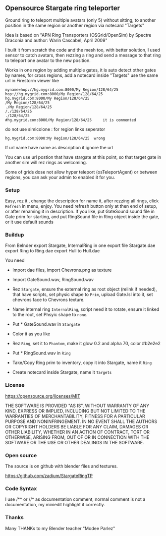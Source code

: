 ## Opensource Stargate ring teleporter ##

Ground ring to teleport multiple avatars (only 5) without sitting, to another position in the same region or another region via notecard "Targets"

Idea is based on "APN Ring Transporters (OSGrid/OpenSim) by Spectre Draconia and author: Warin Cascabel, April 2009"

I built it from scratch the code and the mesh too, with better solution, I used sensor to catch avatars, then rezzing a ring and send a message to that ring to teleport one avatar to the new position.

Works in one region by adding multiple gates, it is auto detect other gates by names,
for cross regions, add a notecard inside "Targets" use the same url in Firestorm viewer like

    myname=hop://hg.mygrid.com:8000/My Region/128/64/25
    hop://hg.mygrid.com:8000/My Region/128/64/25
    hg.mygrid.com:8000/My Region/128/64/25
    /My Region/128/64/25
    ./My Region/128/64/25
    /./128/64/25
    ./128/64/25
    #hg.mygrid.com:8000/My Region/128/64/25     it is commented

do not use simicolone : for region links seperator

    hg.mygrid.com:8000:My Region/128/64/25  wrong

If url name have name as description it ignore the url

You can use url postion that have stargate at this point, so that target gate in another sim will rez rings as welcoming.

Some of grids dose not allow hyper teleport (osTeleportAgent) or between regions, you can ask your admin to enabled it for you.

### Setup ###

Easy, rez it , change the description for name it, after rezzing all rings, click `Refresh` in menu, enjoy.
You need refresh button only at then end of setup, or after renaming it in description.
If you like, put GateSound sound file in Gate prim for starting, and put RingSound file in Ring object inside the gate, or it use default sounds

### Buildup ###

From Belnder export Stargate, InternalRing in one export file Stargate.dae
export Ring to Ring.dae
export Hull to Hull.dae

You need

* Import dae files, import Chevrons.png as texture

* Import GateSound.wav, RingSound.wav

* Rez `Stargate`, ensure the external ring as root object (relink if needed), that have scripts, set physic shape to `Prim`, upload Gate.lsl into it, set chevrons face to Chevrons texture.

* Name internal ring `InternalRing`, script need it to rotate, ensure it linked to the root, set Phsyic shape to `none`.

* Put * GateSound.wav in `Stargate`

* Color it as you like

* Rez `Ring`, set it to `Phantom`, make it glow 0.2 and alpha 70, color #b2e2e2

* Put * RingSound.wav in `Ring`

* Take/Copy Ring prim to inventory, copy it into Stargate, name it `Ring`

* Create notecard inside Stargate, name it `Targets`

### License ###

https://opensource.org/licenses/MIT

THE SOFTWARE IS PROVIDED "AS IS", WITHOUT WARRANTY OF ANY KIND, EXPRESS OR IMPLIED, INCLUDING BUT NOT LIMITED TO THE WARRANTIES OF MERCHANTABILITY, FITNESS FOR A PARTICULAR PURPOSE AND NONINFRINGEMENT. IN NO EVENT SHALL THE AUTHORS OR COPYRIGHT HOLDERS BE LIABLE FOR ANY CLAIM, DAMAGES OR OTHER LIABILITY, WHETHER IN AN ACTION OF CONTRACT, TORT OR OTHERWISE, ARISING FROM, OUT OF OR IN CONNECTION WITH THE SOFTWARE OR THE USE OR OTHER DEALINGS IN THE SOFTWARE.

### Open source ###

The source is on github with blender files and textures.

https://github.com/zadium/StargateRingTP

### Code Syntax ###

I use /**  or  //*  as documentation comment, normal comment is not a documentation, my miniedit highlight it correctly.

### Thanks ###

Many THANKs to my Blender teacher "Modee Parlez"

